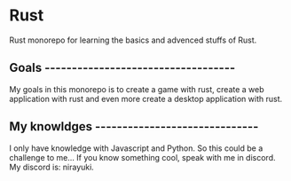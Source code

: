 # Rust

Rust monorepo for learning the basics and advenced stuffs of Rust.


## Goals -----------------------------------

My goals in this monorepo is to create a game with rust, create a web application with rust and even more create a desktop application with rust. 


## My knowldges ------------------------------

I only have knowledge with Javascript and Python. So this could be a challenge to me... If you know something cool, speak with me in discord. My discord is: nirayuki.
